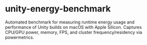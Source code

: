 # unity-energy-benchmark
Automated benchmark for measuring runtime energy usage and performance of Unity builds  on macOS with Apple Silicon. Captures CPU/GPU power, memory, FPS, and cluster frequency/residency via powermetrics.
